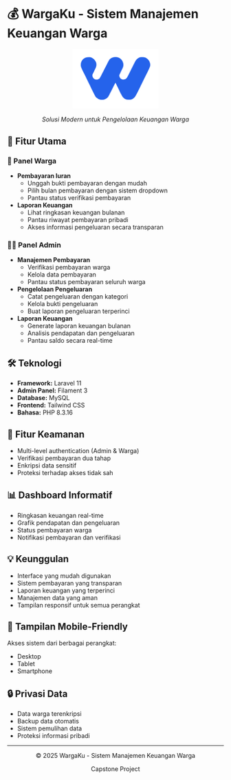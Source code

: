 # 💰 WargaKu - Sistem Manajemen Keuangan Warga

<div align="center">
  <img src="public/images/logo-wargaku.png" alt="WargaKu Logo" width="200"/>
  <p><em>Solusi Modern untuk Pengelolaan Keuangan Warga</em></p>
</div>

## 🌟 Fitur Utama

### 👥 Panel Warga
- **Pembayaran Iuran**
  - Unggah bukti pembayaran dengan mudah
  - Pilih bulan pembayaran dengan sistem dropdown
  - Pantau status verifikasi pembayaran
- **Laporan Keuangan**
  - Lihat ringkasan keuangan bulanan
  - Pantau riwayat pembayaran pribadi
  - Akses informasi pengeluaran secara transparan

### 👨‍💼 Panel Admin
- **Manajemen Pembayaran**
  - Verifikasi pembayaran warga
  - Kelola data pembayaran
  - Pantau status pembayaran seluruh warga
- **Pengelolaan Pengeluaran**
  - Catat pengeluaran dengan kategori
  - Kelola bukti pengeluaran
  - Buat laporan pengeluaran terperinci
- **Laporan Keuangan**
  - Generate laporan keuangan bulanan
  - Analisis pendapatan dan pengeluaran
  - Pantau saldo secara real-time

## 🛠️ Teknologi

- **Framework:** Laravel 11
- **Admin Panel:** Filament 3
- **Database:** MySQL
- **Frontend:** Tailwind CSS
- **Bahasa:** PHP 8.3.16

## 🚀 Fitur Keamanan

- Multi-level authentication (Admin & Warga)
- Verifikasi pembayaran dua tahap
- Enkripsi data sensitif
- Proteksi terhadap akses tidak sah

## 📊 Dashboard Informatif

- Ringkasan keuangan real-time
- Grafik pendapatan dan pengeluaran
- Status pembayaran warga
- Notifikasi pembayaran dan verifikasi

## 💡 Keunggulan

- Interface yang mudah digunakan
- Sistem pembayaran yang transparan
- Laporan keuangan yang terperinci
- Manajemen data yang aman
- Tampilan responsif untuk semua perangkat

## 📱 Tampilan Mobile-Friendly

Akses sistem dari berbagai perangkat:
- Desktop
- Tablet
- Smartphone

## 🔒 Privasi Data

- Data warga terenkripsi
- Backup data otomatis
- Sistem pemulihan data
- Proteksi informasi pribadi

---

<div align="center">
  <p>© 2025 WargaKu - Sistem Manajemen Keuangan Warga</p>
  <p>Capstone Project</p>
</div>
